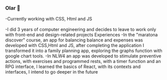 ### Olar 👋
-Currently working with CSS, Html and JS
<br></br>
-I did 3 years of computer engineering and decides to leave to work only with front-end and design-related projects
  Experiences
-In the "maratona discover" course, an app for balancing balance and expenses was developed with CSS,Html and JS, after completing the application I transformed it into a family planning app, exploring the graphs function with google chart tools.
-In NLW4 an app was developed to stimulate preventive actions, with exercises and programmed rests, with a timer function and an RPG interface, I learned the basics of React, with its contexts and interfaces, I intend to go deeper in the future

<!--
**ninooff/ninooff** is a ✨ _special_ ✨ repository because its `README.md` (this file) appears on your GitHub profile.

Here are some ideas to get you started:

- 🔭 I’m currently working on ...
- 🌱 I’m currently learning ...
- 👯 I’m looking to collaborate on ...
- 🤔 I’m looking for help with ...
- 💬 Ask me about ...
- 📫 How to reach me: ...
- 😄 Pronouns: ...
- ⚡ Fun fact: ...
-->
